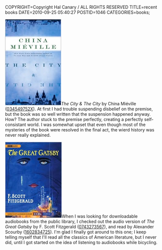 COPYRIGHT=Copyright Hal Canary / ALL RIGHTS RESERVED
TITLE=recent books
DATE=2010-09-25 05:40:27
POSTID=1046
CATEGORIES=books;

![[cover]](/images/59d31006a098d64eed390372990c46b758712e82.jpg)_The City & The City_ by China Miéville ([034549752X](/isbn/?034549752X/The+City+and+The+City)). At first I had trouble suspending disbelief on the premise, but the book was so well written that the suspension happened anyway. How? The author stuck to the premise perfectly, creating a perfectly self-consistant world. I was somewhat upset that even though most of the mysteries of the book were resolved in the final act, the wierd history was never really explained.  

![[cover]](/images/e9a67ac5359668de48212d58d795a39e2b17cd04.jpg)When I was looking for downloadable audiobooks from the public library, I checked out the audio version of _The Great Gatsby_ by F. Scott Fitzgerald ([0743273567](/isbn/?0743273567/The+Great+Gatsby)), and read by Alexander Scourby ([1602834725](https://halcanary.org/isbn/?1602834725/The+Great+Gatsby+Audio)). I'm glad I finally got around to this one; I keep telling myself that I'll read all the classics of American literature, but I never did, until I got started on the idea of listening to audiobooks while bicycling.
